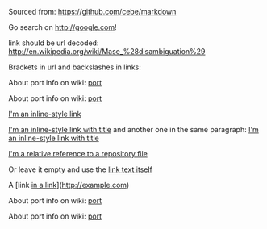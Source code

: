 Sourced from: https://github.com/cebe/markdown

Go search on <http://google.com>!

link should be url decoded: <http://en.wikipedia.org/wiki/Mase_%28disambiguation%29>

Brackets in url and backslashes in links:

About port info on wiki: [port](http://en.wikipedia.org/wiki/Port_(computer_networking))

About port info on wiki: [port](http://en.wikipedia.org/wiki/Port_(computer_networking) "port wiki")

[I'm an inline-style link](https://www.google.com)

[I'm an inline-style link with title](https://www.google.com "Google's Homepage")
and another one in the same paragraph:
[I'm an inline-style link with title](https://www.google.com "Google's Homepage")

[I'm a relative reference to a repository file](../blob/(master)/LICENSE)

Or leave it empty and use the [link text itself]()

A [link [in a link](http://example.com)](http://example.com)

About port info on wiki: [port]( http://en.wikipedia.org/wiki/Port_(computer_networking) )

About port info on wiki: [port]( http://en.wikipedia.org/wiki/Port_(computer_networking)   "port wiki"  )
